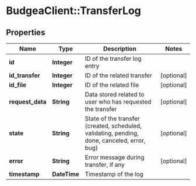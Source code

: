 # BudgeaClient::TransferLog

## Properties
Name | Type | Description | Notes
------------ | ------------- | ------------- | -------------
**id** | **Integer** | ID of the transfer log entry | 
**id_transfer** | **Integer** | ID of the related transfer | [optional] 
**id_file** | **Integer** | ID of the related file | [optional] 
**request_data** | **String** | Data stored related to user who has requested the transfer | [optional] 
**state** | **String** | State of the transfer (created, scheduled, validating, pending, done, canceled, error, bug) | [optional] 
**error** | **String** | Error message during transfer, if any | [optional] 
**timestamp** | **DateTime** | Timestamp of the log | 


